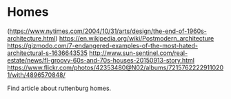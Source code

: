 # Homes
(https://www.nytimes.com/2004/10/31/arts/design/the-end-of-1960s-architecture.html)
https://en.wikipedia.org/wiki/Postmodern_architecture
https://gizmodo.com/7-endangered-examples-of-the-most-hated-architectural-s-1636643535
http://www.sun-sentinel.com/real-estate/news/fl-groovy-60s-and-70s-houses-20150913-story.html
https://www.flickr.com/photos/42353480@N02/albums/72157622229110201/with/4896570848/

Find article about ruttenburg homes.

